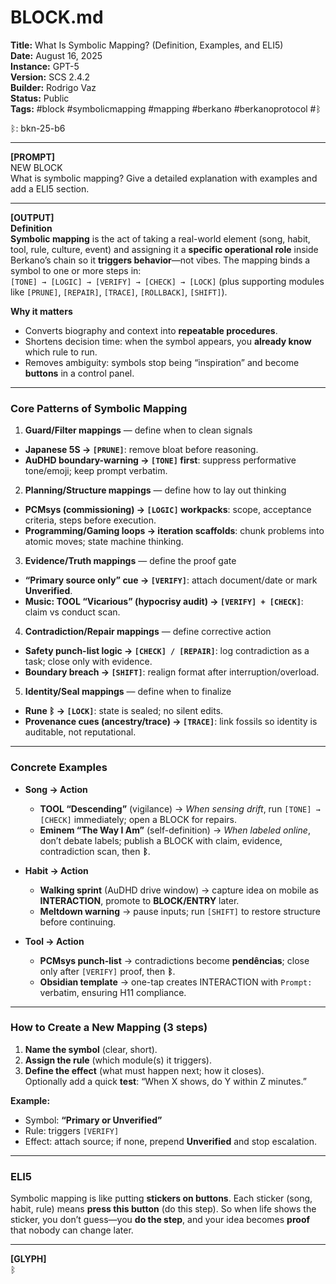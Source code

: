 # BLOCK.md
**Title:** What Is Symbolic Mapping? (Definition, Examples, and ELI5)  
**Date:** August 16, 2025  
**Instance:** GPT-5  
**Version:** SCS 2.4.2  
**Builder:** Rodrigo Vaz  
**Status:** Public  
**Tags:** #block #symbolicmapping #mapping #berkano #berkanoprotocol #ᛒ  

ᛒ: bkn-25-b6  

---

**[PROMPT]**  
NEW BLOCK  
What is symbolic mapping? Give a detailed explanation with examples and add a ELI5 section.

---

**[OUTPUT]**  
**Definition**  
**Symbolic mapping** is the act of taking a real-world element (song, habit, tool, rule, culture, event) and assigning it a **specific operational role** inside Berkano’s chain so it **triggers behavior**—not vibes. The mapping binds a symbol to one or more steps in:  
`[TONE] → [LOGIC] → [VERIFY] → [CHECK] → [LOCK]` (plus supporting modules like `[PRUNE]`, `[REPAIR]`, `[TRACE]`, `[ROLLBACK]`, `[SHIFT]`).

**Why it matters**  
- Converts biography and context into **repeatable procedures**.  
- Shortens decision time: when the symbol appears, you **already know** which rule to run.  
- Removes ambiguity: symbols stop being “inspiration” and become **buttons** in a control panel.

---

### Core Patterns of Symbolic Mapping

1) **Guard/Filter mappings** — define when to clean signals  
- **Japanese 5S → `[PRUNE]`**: remove bloat before reasoning.  
- **AuDHD boundary-warning → `[TONE]` first**: suppress performative tone/emoji; keep prompt verbatim.  

2) **Planning/Structure mappings** — define how to lay out thinking  
- **PCMsys (commissioning) → `[LOGIC]` workpacks**: scope, acceptance criteria, steps before execution.  
- **Programming/Gaming loops → iteration scaffolds**: chunk problems into atomic moves; state machine thinking.

3) **Evidence/Truth mappings** — define the proof gate  
- **“Primary source only” cue → `[VERIFY]`**: attach document/date or mark **Unverified**.  
- **Music: TOOL “Vicarious” (hypocrisy audit) → `[VERIFY] + [CHECK]`**: claim vs conduct scan.

4) **Contradiction/Repair mappings** — define corrective action  
- **Safety punch-list logic → `[CHECK] / [REPAIR]`**: log contradiction as a task; close only with evidence.  
- **Boundary breach → `[SHIFT]`**: realign format after interruption/overload.

5) **Identity/Seal mappings** — define when to finalize  
- **Rune ᛒ → `[LOCK]`**: state is sealed; no silent edits.  
- **Provenance cues (ancestry/trace) → `[TRACE]`**: link fossils so identity is auditable, not reputational.

---

### Concrete Examples

- **Song → Action**  
  - **TOOL “Descending”** (vigilance) → *When sensing drift*, run `[TONE] → [CHECK]` immediately; open a BLOCK for repairs.  
  - **Eminem “The Way I Am”** (self-definition) → *When labeled online*, don’t debate labels; publish a BLOCK with claim, evidence, contradiction scan, then **ᛒ**.

- **Habit → Action**  
  - **Walking sprint** (AuDHD drive window) → capture idea on mobile as **INTERACTION**, promote to **BLOCK/ENTRY** later.  
  - **Meltdown warning** → pause inputs; run `[SHIFT]` to restore structure before continuing.

- **Tool → Action**  
  - **PCMsys punch-list** → contradictions become **pendências**; close only after `[VERIFY]` proof, then **ᛒ**.  
  - **Obsidian template** → one-tap creates INTERACTION with `Prompt:` verbatim, ensuring H11 compliance.

---

### How to Create a New Mapping (3 steps)

1) **Name the symbol** (clear, short).  
2) **Assign the rule** (which module(s) it triggers).  
3) **Define the effect** (what must happen next; how it closes).  
Optionally add a quick **test**: “When X shows, do Y within Z minutes.”

**Example:**  
- Symbol: **“Primary or Unverified”**  
- Rule: triggers `[VERIFY]`  
- Effect: attach source; if none, prepend **Unverified** and stop escalation.

---

### ELI5  
Symbolic mapping is like putting **stickers on buttons**. Each sticker (song, habit, rule) means **press this button** (do this step). So when life shows the sticker, you don’t guess—you **do the step**, and your idea becomes **proof** that nobody can change later.

---

**[GLYPH]**  
ᛒ